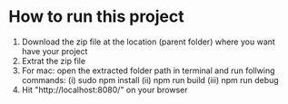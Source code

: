 # How to run this project


1. Download the zip file at the location (parent folder) where you want have your project
2. Extrat the zip file
2. For mac: open the extracted folder path in terminal and run follwing commands:
    (i)      sudo npm install
    (ii)     npm run build
    (iii)    npm run debug
3. Hit "http://localhost:8080/" on your browser
